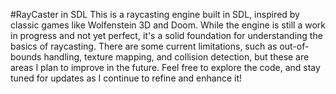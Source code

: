 #RayCaster in SDL
This is a raycasting engine built in SDL, inspired by classic games like Wolfenstein 3D and Doom. While the engine is still a work in progress and not yet perfect, it's a solid foundation for understanding the basics of raycasting. There are some current limitations, such as out-of-bounds handling, texture mapping, and collision detection, but these are areas I plan to improve in the future. Feel free to explore the code, and stay tuned for updates as I continue to refine and enhance it!

